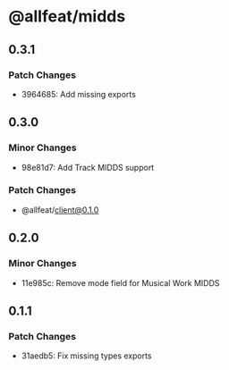 # @allfeat/midds

## 0.3.1

### Patch Changes

- 3964685: Add missing exports

## 0.3.0

### Minor Changes

- 98e81d7: Add Track MIDDS support

### Patch Changes

- @allfeat/client@0.1.0

## 0.2.0

### Minor Changes

- 11e985c: Remove mode field for Musical Work MIDDS

## 0.1.1

### Patch Changes

- 31aedb5: Fix missing types exports
